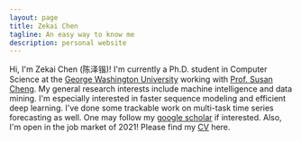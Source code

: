 ```yaml
---
layout: page
title: Zekai Chen
tagline: An easy way to know me
description: personal website
---
```


Hi, I'm Zekai Chen (陈泽锴)! I'm currently a Ph.D. student in Computer Science at the [George Washington University](https://www.seas.gwu.edu/) working with [Prof. Susan Cheng](https://www2.seas.gwu.edu/~cheng/). My general research interests include machine intelligence and data mining. I'm especially interested in faster sequence modeling and efficient deep learning. I've done some trackable work on multi-task time series forecasting as well. One may follow my [google scholar](https://scholar.google.com/citations?hl=en&user=Fq_lCEEAAAAJ) if interested. Also, I'm open in the job market of 2021! Please find my [CV](pages/ZekaiChen_CV.pdf) here.